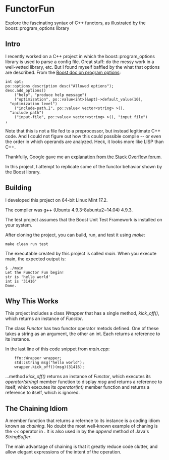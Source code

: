 # FunctorFun
Explore the fascinating syntax of C++ functors, as illustrated by the boost::program_options library

## Intro

I recently worked on a C++ project in which the boost::program_options library is used to parse a config file.  Great stuff: do the messy work in a well-vetted library, etc.  But I found myself baffled by the what that options are described.  From the [Boost doc on program options](http://www.boost.org/doc/libs/1_60_0/doc/html/program_options/tutorial.html):

```
int opt;
po::options_description desc("Allowed options");
desc.add_options()
    ("help", "produce help message")
    ("optimization", po::value<int>(&opt)->default_value(10), 
  "optimization level")
    ("include-path,I", po::value< vector<string> >(), 
  "include path")
    ("input-file", po::value< vector<string> >(), "input file")
;
```

Note that this is not a file fed to a preprocessor, but instead legitimate C++ code.  And I could not figure out how this could possible compile -- or even the order in which operands are analyzed. Heck, it looks more like LISP than C++.

Thankfully, Google gave me an [explanation from the Stack Overflow forum](http://www.boost.org/doc/libs/1_60_0/doc/html/program_options/tutorial.html).

In this project, I attempt to replicate some of the functor behavior shown by the Boost library.

## Building

I developed this project on 64-bit Linux Mint 17.2.

The compiler was g++ (Ubuntu 4.9.3-8ubuntu2~14.04) 4.9.3.

The test project assumes that the Boost Unit Test Framework is installed on your system.

After cloning the project, you can build, run, and test it using *make*:

```
make clean run test
```

The executable created by this project is called *main*.  When you execute main, the expected output is:

```
$ ./main
Let the Functor Fun begin!
str is 'hello world'
int is '31416'
Done.
```

## Why This Works

This project includes a class *Wrapper* that has a single method, *kick_off()*, which returns an instance of *Functor*.

The class *Functor* has two functor operator metods defined.  One of these takes a string as an argument, the other an int. Each returns a reference to its instance.

In the last line of this code snippet from *main.cpp*:

```
    ffn::Wrapper wrapper;
    std::string msg("hello world");
    wrapper.kick_off()(msg)(31416);
```

...method *kick_off()* returns an instance of *Functor*, which executes its *operator(string)* member function to display *msg* and returns a reference to itself, which executes its *operator(int)* member function and returns a reference to itself, which is ignored.

## The Chaining Idiom

A member function that returns a refernce to its instance is a coding idiom known as *chaining*.  No doubt the most
well-known example of chaning is the *<<* operator in *<iostream>*.  It is also used in by the *append* method of Java's *StringBuffer*.

The main advantage of chaining is that it greatly reduce code clutter, and allow elegant expressions of the intent of the 
operation.






